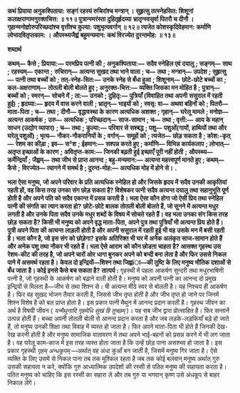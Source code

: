 **कथं प्रियाया अनुकश्पिताया:** **सङ्गं रहस्यं रुचिरांश्च मन्त्रान् ।** **सुहृत्सु तत्स्नेहसित: शिशूनां** **कलाक्षराणामनुरक्तचित्त: ॥ ११॥** **पुत्रान्स्मरंस्ता दुहितृर्हृदय्या** **भ्रातृन्स्वसृर्वा पितरौ च दीनौ ।** **गृहान्मनोज्ञोरुपरिच्छदांश्च** **वृत्तीश्च कुल्या: पशुभृत्यवर्गान् ॥ १२॥** **त्यजेत कोशस्कृदिवेहमान:** **कर्माणि लोभादवितृप्तकाम: ।** **औपस्थ्यजैह्वं बहुमन्यमान:** **कथं विरज्येत दुरन्तमोह: ॥ १३॥** 

**शब्दार्थ** 

**कथम्—** **कैसे** **; प्रियाया:—** **परमप्रिय पत्नी की** **; अनुकश्पिताया:—** **सदैव स्नेहिल एवं दयालु** **; सङ्गम्—** **साथ** **; रहस्यम्—** **एकान्त** **;** **रुचिरान्—** **अत्यन्त सुखद तथा भाने वाला** **; च—** **तथा** **; मन्त्रान्—** **उपदेश** **; सुहृत्सु—** **पत्नी तथा बच्चों को** **; तत्-स्नेह-सित:—** **उनके स्नेह से बँधा हुआ** **; शिशूनाम्—** **छोटे-छोटे बच्चों का** **; कल-अक्षराणाम्—** **तोतली बोली बोलते हुए** **; अनुरक्त-चित्त:—** **व्यक्ति जिसका मन मोहित है** **; पुत्रान्—** **बच्चों को** **; स्मरन्—** **सोचने में** **; ता:—** **उनको** **; दुहितृ:—** **पुत्रियाँ (विवाहित तथा अपनी** **ससुराल में रहती हुई)** **; हृदय्या:—** **हृदय में वास करने वाली** **; भ्रातृन्—** **भाइयों को** **; स्वसृ: वा—** **अथवा बहिनों को** **; पितरौ—** **माता-पिता** **; च—** **तथा** **; दीनौ—** **वृद्धावस्था के कारण अत्यधिक अशक्त** **; गृहान्—** **घरेलू मामले** **; मनोज्ञ—** **अत्यन्त आकर्षक** **;** **उरु—** **अत्यधिक** **; परिच्छदान्—** **साज-सामान** **; च—** **तथा** **; वृत्ती:—** **आय के महान् साधन (उद्योग व्यापार)** **; च—** **तथा** **;** **कुल्या:—** **परिवार से सश्बद्ध** **; पशु—** **पशुओं(गायों, हाथियों तथा और घरेलू पशुओं)** **; भृत्य—** **नौकर-नौकरानियों के** **; वर्गान्—** **समूहों को** **; त्यजेत—** **छोड़ सकता है** **; कोश:-कृत्—** **रेशम का कीड़ा** **; इव—** **स²श** **; ईहमान:—** **सश्पन्न करते हुए** **; कर्माणि—** **विभिन्न कार्यकलाप** **; लोभात्—** **अतृप्त इच्छाओं के कारण** **; अवितृप्त-काम:—** **जिनकी बढ़ती हुई इच्छाएँ पूरी नहीं होती** **;** **औपस्थ्य—** **कर्मेन्द्रियाँ** **; जैह्वम्—** **तथा जीभ से प्राप्त आनन्द** **; बहु-मन्यमान:—** **अत्यन्त महत्त्वपूर्ण मानते हुए** **; कथम्—** **कैसे** **;** **विरज्येत—** **त्यागने में समर्थ है** **; दुरन्त-मोह:—** **अत्यधिक मोह में होने से।** **.** 

**भला ऐसा मनुष्य, जो अपने परिवार के प्रति अत्यधिक स्नेहिल हो और जिसके हृदय में** **सदैव उनकी आकृतियां रहती हों, वह किस तरह उनका संग छोड़ सकता है? विशेषकर पत्नी** **सदैव अत्यन्त दयालु तथा सहानुभूति पूर्ण होती है और अपने पति को सदैव एकान्त में प्रसन्न** **करती है। भला ऐसा कौन होगा जो ऐसी प्रिय तथा स्नेहिल पत्नी की संगति का त्याग करता हो?** **छोटे-छोटे बालक तोतली बोली बोलते हैं, जो सुनने में अत्यन्त मधुर लगती है और उनके पिता** **सदैव उनके मधुर शब्दों के विषय में सोचते रहते हैं। वह भला उनका संग किस तरह छोड़** **सकता है? किसी भी मनुष्य को अपने वृद्ध माता-पिता, अपने पुत्र तथा पुत्रियाँ भी अत्यन्त प्रिय** **होते हैं। पुत्री अपने पिता की अत्यन्त लाड़ली होती है और अपनी ससुराल में रहती हुई भी वह** **उसके मन में बसी रहती है। भला कौन है, जो इस संग को छोड़ेगा? इसके अतिरिक्त भी घर में** **अनेक अलंकृत साज-सामान होते हैं और अनेक पशु तथा नौकर भी रहते हैं। भला ऐसे आराम** **को कौन छोडऩा चाहता है? आसक्त गृहस्थ उस रेशम-कीट की तरह है, जो अपने चारों ओर** **धागा बुनकर अपने को बन्दी बना लेता है और फिर उससे निकल पाने में असमर्थ रहता है।** **केवल दो इन्द्रियों—शिश्न तथा जिह्वïा—की तुष्टि के लिए मनुष्य भौतिक दशाओं से बँध जाता** **है। कोई इनसे कैसे बच सकता है?** **तात्पर्य :** गृहस्थी में पहला आकर्षण सुन्दरी तथा मधुरभाषिणी पत्नी है, जो गृहस्थी के आकर्षण को बढ़ाने वाली होती है। मनुष्य को अपनी पत्नी का आनन्द दो प्रमुख इन्द्रियों से मिलता है—जीभ से तथा शिश्न से। षी अत्यन्त मीठे स्वर से बोलती है। यह निश्चय ही आकर्षण है। फिर वह सुखद भोजन तैयार करती है, जिससे जीभ तृप्त होती है और जीभ तृप्त हो जाने पर जिनमें शिश्न विशेष है को बल प्राप्त होता है। इस प्रकार पत्नी मैथुन में आनन्द प्रदान करती है। गृहस्थ जीवन का अर्थ है विषयी जीवन ( *यन्मैथुनादि गृहमेधि सुखं हि तुच्छम्* )। यह सब जीभ द्वारा प्रोत्साहित है। फिर सन्तानें उत्पन्न होती हैं। बच्चा अपनी तोतली बोली से आनन्द प्रदान करता है और जब लड़के-लड़कियाँ बड़े हो जाते हैं, तो मनुष्य उनकी शिक्षा तथा विवाह में व्यस्त हो जाता है। फिर अपने माता-पिता भी होते हैं जिनकी देख-रेख करनी होती है और मनुष्य सामाजिक वातावरण में तथा अपने भाई-बहनों को प्रसन्न करने में भी लग जाता है। वह घरेलू काम-काज में इस तरह व्यस्त होता जाता है कि उन्हें छोड़ पाना असश्भव हो जाता है। इस प्रकार गृहस्थी *गृहम् अन्धकूपम्* —अर्थात् वह अंधा कुआँ बन जाती है, जिसमें मनुष्य गिर जाता है। ऐसे व्यक्ति के लिए उसमें से निकल पाना तब तक मुश्किल रहता है जब तक कोई बलवान् मनुष्य अर्थात् गुरु उसकी सहायता न करे, क्योंकि गुरु आध्यात्मिक उपदेशों की रस्सी से पतित मनुष्य की सहायता करता है। पतित मनुष्य को चाहिए कि इस रस्सी का सहारा ले और तब गुरु या भगवान् कृष्ण उसे अंधकूप से बाहर निकाल लेंगे।  